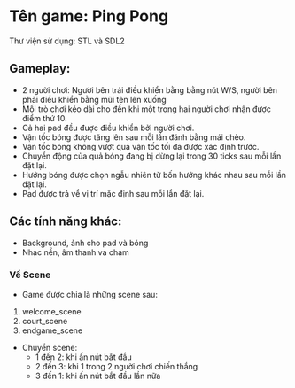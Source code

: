 # Tên game: Ping Pong
Thư viện sử dụng: STL và SDL2

## Gameplay:
- 2 người chơi: Người bên trái điều khiển bằng bằng nút W/S, người bên phải điều khiển bằng mũi tên lên xuống
- Mỗi trò chơi kéo dài cho đến khi một trong hai người chơi nhận được điểm thứ 10.
- Cả hai pad đều được điều khiển bởi người chơi.
- Vận tốc bóng được tăng lên sau mỗi lần đánh bằng mái chèo.
- Vận tốc bóng không vượt quá vận tốc tối đa được xác định trước.
- Chuyển động của quả bóng đang bị dừng lại trong 30 ticks sau mỗi lần đặt lại.
- Hướng bóng được chọn ngẫu nhiên từ bốn hướng khác nhau sau mỗi lần đặt lại.
- Pad được trả về vị trí mặc định sau mỗi lần đặt lại.

## Các tính năng khác:
- Background, ảnh cho pad và bóng
- Nhạc nền, âm thanh va chạm

### Về Scene
- Game được chia là những scene sau:
1. welcome_scene
2. court_scene
3. endgame_scene
- Chuyển scene:
    - 1 đến 2: khi ấn nút bắt đầu
    - 2 đến 3: khi 1 trong 2 người chơi chiến thắng
    - 3 đến 1: khi ấn nút bắt đầu lần nữa



